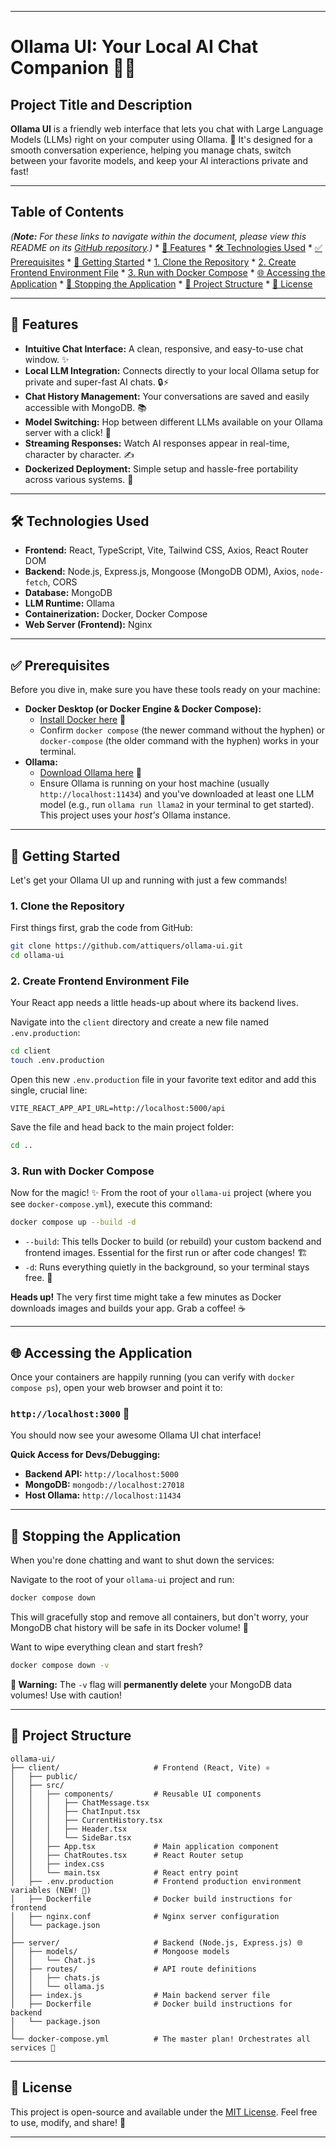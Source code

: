 
-----

# Ollama UI: Your Local AI Chat Companion 🤖💬

## Project Title and Description

**Ollama UI** is a friendly web interface that lets you chat with Large Language Models (LLMs) right on your computer using Ollama. 🚀 It's designed for a smooth conversation experience, helping you manage chats, switch between your favorite models, and keep your AI interactions private and fast\!

-----

## Table of Contents

*(**Note:** For these links to navigate within the document, please view this README on its [GitHub repository](https://github.com/attiquers/ollama-ui).)*
    * [🌟 Features](#features)
    * [🛠️ Technologies Used](#technologies-used)
    * [✅ Prerequisites](#prerequisites)
    * [🚀 Getting Started](#getting-started)
        * [1. Clone the Repository](#1-clone-the-repository)
        * [2. Create Frontend Environment File](#2-create-frontend-environment-file)
        * [3. Run with Docker Compose](#3-run-with-docker-compose)
    * [🌐 Accessing the Application](#accessing-the-application)
    * [🛑 Stopping the Application](#stopping-the-application)
    * [📂 Project Structure](#project-structure)
    * [📜 License](#license)

-----

## 🌟 Features

  * **Intuitive Chat Interface:** A clean, responsive, and easy-to-use chat window. ✨
  * **Local LLM Integration:** Connects directly to your local Ollama setup for private and super-fast AI chats. 🔒⚡
  * **Chat History Management:** Your conversations are saved and easily accessible with MongoDB. 📚
  * **Model Switching:** Hop between different LLMs available on your Ollama server with a click\! 🔄
  * **Streaming Responses:** Watch AI responses appear in real-time, character by character. ✍️
  * **Dockerized Deployment:** Simple setup and hassle-free portability across various systems. 🐳

-----

## 🛠️ Technologies Used

  * **Frontend:** React, TypeScript, Vite, Tailwind CSS, Axios, React Router DOM
  * **Backend:** Node.js, Express.js, Mongoose (MongoDB ODM), Axios, `node-fetch`, CORS
  * **Database:** MongoDB
  * **LLM Runtime:** Ollama
  * **Containerization:** Docker, Docker Compose
  * **Web Server (Frontend):** Nginx

-----

## ✅ Prerequisites

Before you dive in, make sure you have these tools ready on your machine:

  * **Docker Desktop (or Docker Engine & Docker Compose):**
      * [Install Docker here](https://docs.docker.com/get-docker/) 🐳
      * Confirm `docker compose` (the newer command without the hyphen) or `docker-compose` (the older command with the hyphen) works in your terminal.
  * **Ollama:**
      * [Download Ollama here](https://ollama.com/download) 🧠
      * Ensure Ollama is running on your host machine (usually `http://localhost:11434`) and you've downloaded at least one LLM model (e.g., run `ollama run llama2` in your terminal to get started). This project uses your *host's* Ollama instance.

-----

## 🚀 Getting Started

Let's get your Ollama UI up and running with just a few commands\!

### 1\. Clone the Repository

First things first, grab the code from GitHub:

```bash
git clone https://github.com/attiquers/ollama-ui.git
cd ollama-ui
```

### 2\. Create Frontend Environment File

Your React app needs a little heads-up about where its backend lives.

Navigate into the `client` directory and create a new file named `.env.production`:

```bash
cd client
touch .env.production
```

Open this new `.env.production` file in your favorite text editor and add this single, crucial line:

```
VITE_REACT_APP_API_URL=http://localhost:5000/api
```

Save the file and head back to the main project folder:

```bash
cd ..
```

### 3\. Run with Docker Compose

Now for the magic\! ✨ From the root of your `ollama-ui` project (where you see `docker-compose.yml`), execute this command:

```bash
docker compose up --build -d
```

  * `--build`: This tells Docker to build (or rebuild) your custom backend and frontend images. Essential for the first run or after code changes\! 🏗️
  * `-d`: Runs everything quietly in the background, so your terminal stays free. 🤫

**Heads up\!** The very first time might take a few minutes as Docker downloads images and builds your app. Grab a coffee\! ☕

-----

## 🌐 Accessing the Application

Once your containers are happily running (you can verify with `docker compose ps`), open your web browser and point it to:

### **`http://localhost:3000`** 🎉

You should now see your awesome Ollama UI chat interface\!

**Quick Access for Devs/Debugging:**

  * **Backend API:** `http://localhost:5000`
  * **MongoDB:** `mongodb://localhost:27018`
  * **Host Ollama:** `http://localhost:11434`

-----

## 🛑 Stopping the Application

When you're done chatting and want to shut down the services:

Navigate to the root of your `ollama-ui` project and run:

```bash
docker compose down
```

This will gracefully stop and remove all containers, but don't worry, your MongoDB chat history will be safe in its Docker volume\! 💾

Want to wipe everything clean and start fresh?

```bash
docker compose down -v
```

**🚨 Warning:** The `-v` flag will **permanently delete** your MongoDB data volumes\! Use with caution\!

-----

## 📂 Project Structure

```
ollama-ui/
├── client/                     # Frontend (React, Vite) ⚛️
│   ├── public/
│   ├── src/
│   │   ├── components/         # Reusable UI components
│   │   │   ├── ChatMessage.tsx
│   │   │   ├── ChatInput.tsx
│   │   │   ├── CurrentHistory.tsx
│   │   │   ├── Header.tsx
│   │   │   └── SideBar.tsx
│   │   ├── App.tsx             # Main application component
│   │   ├── ChatRoutes.tsx      # React Router setup
│   │   ├── index.css
│   │   └── main.tsx            # React entry point
│   ├── .env.production         # Frontend production environment variables (NEW! 📄)
│   ├── Dockerfile              # Docker build instructions for frontend
│   ├── nginx.conf              # Nginx server configuration
│   └── package.json
│
├── server/                     # Backend (Node.js, Express.js) 🌐
│   ├── models/                 # Mongoose models
│   │   └── Chat.js
│   ├── routes/                 # API route definitions
│   │   ├── chats.js
│   │   └── ollama.js
│   ├── index.js                # Main backend server file
│   ├── Dockerfile              # Docker build instructions for backend
│   └── package.json
│
└── docker-compose.yml          # The master plan! Orchestrates all services 🚢
```

-----

## 📜 License

This project is open-source and available under the [MIT License](https://opensource.org/licenses/MIT). Feel free to use, modify, and share\! 🤝

-----